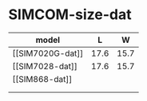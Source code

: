 
# SIMCOM-size-dat

| model            | L    | W    |
| ---------------- | ---- | ---- |
| [[SIM7020G-dat]] | 17.6 | 15.7 |
| [[SIM7028-dat]]  | 17.6 | 15.7 |
| [[SIM868-dat]]   |      |      |
|                  |      |      |
|                  |      |      |